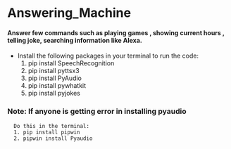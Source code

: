 # Answering_Machine
#### Answer few commands such as playing games , showing current hours , telling joke, searching information like Alexa. 

* Install the following packages in your terminal to run the code: 
  1. pip install SpeechRecognition
  2. pip install pyttsx3
  3. pip install PyAudio
  4. pip install pywhatkit
  5. pip install pyjokes

### Note: If anyone is getting error in installing pyaudio
      Do this in the terminal:
      1. pip install pipwin
      2. pipwin install Pyaudio
